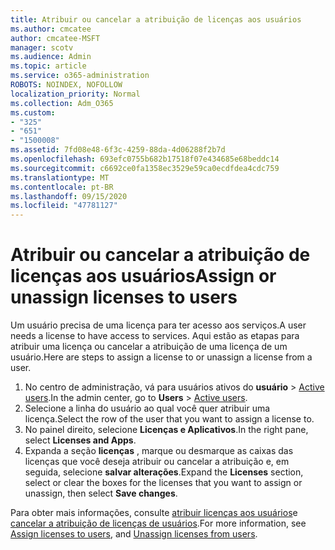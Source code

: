 ```yaml
---
title: Atribuir ou cancelar a atribuição de licenças aos usuários
ms.author: cmcatee
author: cmcatee-MSFT
manager: scotv
ms.audience: Admin
ms.topic: article
ms.service: o365-administration
ROBOTS: NOINDEX, NOFOLLOW
localization_priority: Normal
ms.collection: Adm_O365
ms.custom:
- "325"
- "651"
- "1500008"
ms.assetid: 7fd08e48-6f3c-4259-88da-4d06288f2b7d
ms.openlocfilehash: 693efc0755b682b17518f07e434685e68beddc14
ms.sourcegitcommit: c6692ce0fa1358ec3529e59ca0ecdfdea4cdc759
ms.translationtype: MT
ms.contentlocale: pt-BR
ms.lasthandoff: 09/15/2020
ms.locfileid: "47781127"
---
```

# <a name="assign-or-unassign-licenses-to-users"></a><span data-ttu-id="2c1fd-102">Atribuir ou cancelar a atribuição de licenças aos usuários</span><span class="sxs-lookup"><span data-stu-id="2c1fd-102">Assign or unassign licenses to users</span></span>

<span data-ttu-id="2c1fd-103">Um usuário precisa de uma licença para ter acesso aos serviços.</span><span class="sxs-lookup"><span data-stu-id="2c1fd-103">A user needs a license to have access to services.</span></span> <span data-ttu-id="2c1fd-104">Aqui estão as etapas para atribuir uma licença ou cancelar a atribuição de uma licença de um usuário.</span><span class="sxs-lookup"><span data-stu-id="2c1fd-104">Here are steps to assign a license to or unassign a license from a user.</span></span>
  
1. <span data-ttu-id="2c1fd-105">No centro de administração, vá para usuários ativos do **usuário** \> [Active users](https://go.microsoft.com/fwlink/p/?linkid=834822).</span><span class="sxs-lookup"><span data-stu-id="2c1fd-105">In the admin center, go to **Users** \> [Active users](https://go.microsoft.com/fwlink/p/?linkid=834822).</span></span>
2. <span data-ttu-id="2c1fd-106">Selecione a linha do usuário ao qual você quer atribuir uma licença.</span><span class="sxs-lookup"><span data-stu-id="2c1fd-106">Select the row of the user that you want to assign a license to.</span></span>
3. <span data-ttu-id="2c1fd-107">No painel direito, selecione **Licenças e Aplicativos**.</span><span class="sxs-lookup"><span data-stu-id="2c1fd-107">In the right pane, select **Licenses and Apps**.</span></span>
4. <span data-ttu-id="2c1fd-108">Expanda a seção **licenças** , marque ou desmarque as caixas das licenças que você deseja atribuir ou cancelar a atribuição e, em seguida, selecione **salvar alterações**.</span><span class="sxs-lookup"><span data-stu-id="2c1fd-108">Expand the **Licenses** section, select or clear the boxes for the licenses that you want to assign or unassign, then select **Save changes**.</span></span>

<span data-ttu-id="2c1fd-109">Para obter mais informações, consulte [atribuir licenças aos usuários](https://docs.microsoft.com/microsoft-365/admin/manage/assign-licenses-to-users)e [cancelar a atribuição de licenças de usuários](https://docs.microsoft.com/microsoft-365/admin/manage/remove-licenses-from-users).</span><span class="sxs-lookup"><span data-stu-id="2c1fd-109">For more information, see [Assign licenses to users](https://docs.microsoft.com/microsoft-365/admin/manage/assign-licenses-to-users), and [Unassign licenses from users](https://docs.microsoft.com/microsoft-365/admin/manage/remove-licenses-from-users).</span></span>